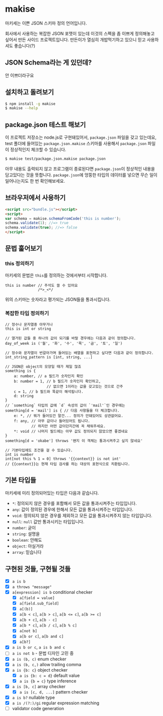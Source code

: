# makise
마키세는 이쁜 JSON 스키마 정의 언어입니다.

회사에서 사용하는 복잡한 JSON 포맷이 있는데 이것의 스펙을 좀 이쁘게 정의해놓고 싶어서 만든 사이드 프로젝트입니다.
만든이가 열심히 개밥먹기하고 있으니 믿고 사용하셔도 좋습니다(?)


## JSON Schema라는 게 있던데?
안 이쁘더라구요


## 설치하고 돌려보기

```sh
$ npm install -g makise
$ makise --help
```


## package.json 테스트 해보기

이 프로젝트 저장소는 node.js로 구현돼있어서, `package.json` 파일을 갖고 있는데요,
test 폴더에 들어있는 `package.json.makise` 스키마를 사용해서 `package.json` 파일이 정상적인지 체크할 수 있습니다.

```sh
$ makise test/package.json.makise package.json
```

아무 내용도 출력되지 않고 프로그램이 종료된다면 `package.json`이 정상적인 내용을 담고있다는 것을 뜻합니다.
`package.json`에 엉뚱한 타입의 데이터를 넣으면 무슨 일이 일어나는지도 한 번 확인해보세요.


## 브라우저에서 사용하기

```html
<script src="bundle.js"></script>
<script>
var schema = makise.schemaFromCode('this is number');
schema.validate(1); //=> true
schema.validate(true); //=> false
</script>
```


## 문법 훑어보기

### this 정의하기
마키세의 문법은 `this`를 정의하는 것에서부터 시작합니다.
```makise
this is number // 주석도 쓸 수 있어요
               /*>_<*/
```
위의 스키마는 숫자라고 평가되는 JSON들을 통과시킵니다.

### 복잡한 타입 정의하기
```makise
// 정수나 문자열중 아무거나
this is int or string

// 열거된 값들 중 하나의 값이 되기를 바랄 경우에는 다음과 같이 정의합니다.
day_of_week is ('월', '화', '수', '목', '금', '토', '일')

// 정수와 문자열이 번갈아가며 들어있는 배열을 표현하고 싶다면 다음과 같이 정의합니다.
int_string_pattern is [int, string, ...]

// JSON은 object의 모양일 때가 제일 많죠
something is {
    a: number, // a 필드가 숫자인지 확인
    b: number = 1, // b 필드가 숫자인지 확인하고,
                   // 없으면 1이라는 값을 갖고있는 것으로 간주
    c = 1, // b 필드와 똑같이 해석됩니다.
    d: string
}
// `something` 타입의 값에 `d` 속성의 값이 `'mail'`인 경우에는
something[d = 'mail'] is { // 다음 사항들을 더 체크합니다.
    e: *, // 뭐가 들어있건 말건... 정의가 안돼있어도 상관없어요.
    f: any, // 아무 값이나 들어있어도 됩니다.
            // 하지만 어떤 값이던지간에 꼭 채워주세요.
    *: void // 나머지 필드에는 아무 값도 정의되지 않았으면 좋겠네요
}
something[d = 'okabe'] throws '왠지 이 객체는 통과시켜주고 싶지 않네요'

// 기본타입에도 조건을 걸 수 있습니다.
int is number
int[not this % 1 = 0] throws '{{context}} is not int'
// {{context}}는 현재 타입 검사를 하는 대상의 표현식으로 치환됩니다.
```


## 기본 타입들
마키세에 미리 정의되어있는 타입은 다음과 같습니다.

* `*`: 정의되지 않은 경우를 포함해서 모든 값을 통과시켜주는 타입입니다.
* `any`: 값이 정의된 경우에 한해서 모든 값을 통과시켜주는 타입입니다.
* `void`: 정의되지 않은 경우를 제외하고 모든 값을 통과시켜주지 않는 타입입니다.
* `null`: `null` 값만 통과시키는 타입입니다.
* `number`: 굳이
* `string`: 설명을
* `boolean`: 안해도
* `object`: 아실거라
* `array`: 믿습니다


## 구현된 것들, 구현될 것들

* [x] `a is b`
* [x] `a throws "message"`
* [x] `a[expression] is b` conditional checker
    - [x] `a[field = value]`
    - [x] `a[field.sub_field]`
    - [x] `a[(b)]`
    - [x] `a[b < c]`, `a[b > c]`, `a[b <= c]`, `a[b >= c]`
    - [x] `a[b + c]`, `a[b - c]`
    - [x] `a[b * c]`, `a[b / c]`, `a[b % c]`
    - [x] `a[not b]`
    - [x] `a[b or c]`, `a[b and c]`
    - [x] `a[b?]`
* [x] `a is b or c`, `a is b and c`
* [ ] `a is not b` - 문법 디자인 고민 중
* [x] `a is (b, c)` enum checker
* [x] `a is (b, c,)` allow trailing comma
* [x] `a is {b: c}` object checker
    - [x] `a is {b: c = d}` default value
    - [x] `a is {b = c}` type inference
* [x] `a is [b, c]` array checker
    - [x] `a is [c, d, ...]` pattern checker
* [x] `a is b?` nullable type
* [x] `a is /(?:)/gi` regular expression matching
* [ ] validator code generation
